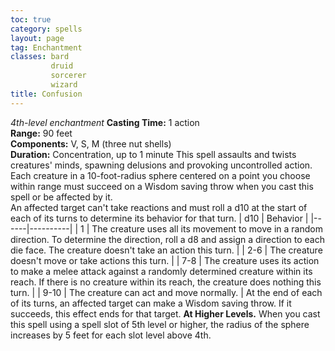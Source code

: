 ```yaml
---
toc: true
category: spells
layout: page
tag: Enchantment
classes: bard
         druid
         sorcerer
         wizard
title: Confusion 
---
```

_4th-level enchantment_ 
**Casting Time:** 1 action    
**Range:** 90 feet    
**Components:** V, S, M (three nut shells)    
**Duration:** Concentration, up to 1 minute 
This spell assaults and twists creatures' minds, spawning delusions and provoking uncontrolled action. Each creature in a 10-foot-radius sphere centered on a point you choose within range must succeed on a Wisdom saving throw when you cast this spell or be affected by it.    
An affected target can't take reactions and must roll a d10 at the start of each of its turns to determine its behavior for that turn. 
| d10  | Behavior |
|------|----------|
| 1    | The creature uses all its movement to move in a random direction. To determine the direction, roll a d8 and assign a direction to each die face. The creature doesn't take an action this turn. |
| 2-6  | The creature doesn't move or take actions this turn.  |
| 7-8  | The creature uses its action to make a melee attack against a randomly determined creature within its reach. If there is no creature within its reach, the creature does nothing this turn. |
| 9-10 | The creature can act and move normally. |
At the end of each of its turns, an affected target can make a Wisdom saving throw. If it succeeds, this effect ends for that target. 
**At Higher Levels.** When you cast this spell using a spell slot of 5th level or higher, the radius of the sphere increases by 5 feet for each slot level above 4th. 
